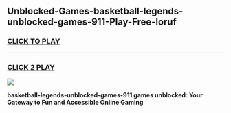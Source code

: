 
## Unblocked-Games-basketball-legends-unblocked-games-911-Play-Free-loruf
<h3>
<a href="https://premium76.site?title=basketball-legends-unblocked-games-911&ref=22A">CLICK TO PLAY</a></h3>
<hr>

<h3>
<a href="https://premium76.site?title=basketball-legends-unblocked-games-911&ref=22A">CLICK 2 PLAY</a>
  
</h3>

<a href="https://premium76.site?title=basketball-legends-unblocked-games-911&ref=22A"><img src="https://clearcache.store/games.png"></a>


**basketball-legends-unblocked-games-911 games unblocked: Your Gateway to Fun and Accessible Online Gaming**
